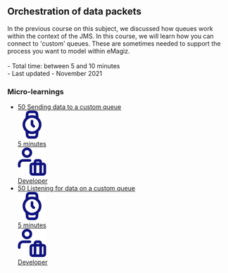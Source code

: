 <div class="ez-academy">
	<div class="ez-academy__body">
		<main class="master">
	<h2 class="title">Orchestration of data packets</h2>
    <p>
        In the previous course on this subject, we discussed how queues work within the context of the JMS. In this course, we will learn how you can connect to 'custom' queues. These are sometimes needed to support the process you want to model within eMagiz.
        </br></br>
        - Total time: between 5 and 10 minutes
        </br>
        - Last updated - November 2021
    </p>
    <h3 class="title">Micro-learnings</h3>
    <ul class="strip-container">
        <li class="strip">
            <a href="../../docs/microlearning/advanced-orchestration-of-data-packets-sending-data-to-a-custom-queue" class="strip__link">
            <label for="" class="strip__label">
                <span>50</span>
                Sending data to a custom queue
            </label>
            <div class="strip__attribute">
                <img class="strip__attribute-icon strip__attribute-icon--duration" src="../../img/microlearning/academy_index/icon-duration32.svg"/>
                <div class="strip__attribute-label">5 minutes</div>
            </div>
            <div class="strip__attribute">
                <img class="strip__attribute-icon strip__attribute-icon--roles" src="../../img/microlearning/academy_index/icon-roles32.svg"/>
                <div class="strip__attribute-label">Developer</div>
            </div>
        </a>
        </li>
        <li class="strip">
            <a href="../../docs/microlearning/advanced-orchestration-of-data-packets-listening-for-data-on-a-custom-queue" class="strip__link">
            <label for="" class="strip__label">
                <span>50</span>
                Listening for data on a custom queue
            </label>
            <div class="strip__attribute">
                <img class="strip__attribute-icon strip__attribute-icon--duration" src="../../img/microlearning/academy_index/icon-duration32.svg"/>
                <div class="strip__attribute-label">5 minutes</div>
            </div>
            <div class="strip__attribute">
                <img class="strip__attribute-icon strip__attribute-icon--roles" src="../../img/microlearning/academy_index/icon-roles32.svg"/>
                <div class="strip__attribute-label">Developer</div>
            </div>
        </a>
        </li>	 	  
    </ul>
    </main>
    </div>
</div>